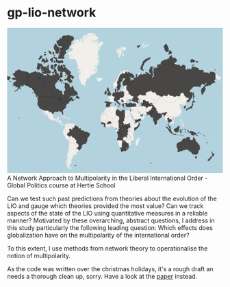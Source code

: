 # gp-lio-network
![header-image](https://github.com/heissjl/gp-lio-network/blob/main/preview.jpg)
A Network Approach to Multipolarity in the Liberal International Order - Global Politics course at Hertie School

Can we test such past predictions from theories about the evolution of the LIO and gauge which theories provided the most value? Can we track aspects of the state of the LIO using quantitative measures in a reliable manner? Motivated by these overarching, abstract questions, I address in this study particularly the following leading question: Which effects does globalization have on the multipolarity of the international order?

To this extent, I use methods from network theory to operationalise the notion of multipolarity.

As the code was written over the christmas holidays, it's a rough draft an needs a thorough clean up, sorry. Have a look at the [paper](https://github.com/heissjl/gp-lio-network/blob/main/Abgabe.pdf) instead.
